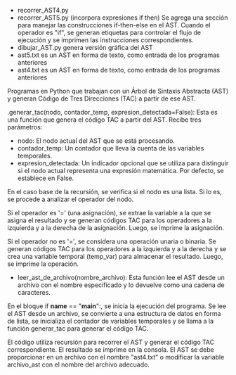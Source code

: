 - recorrer_AST4.py
- recorrer_AST5.py (incorpora expresiones if then) Se agrega una sección para manejar las construcciones if-then-else en el AST. Cuando el operador es "if", se generan etiquetas para controlar el flujo de ejecución y se imprimen las instrucciones correspondientes.
- dibujar_AST.py genera versión gráfica del AST
- ast5.txt es un AST en forma de texto, como entrada de los programas anteriores
- ast4.txt es un AST en forma de texto, como entrada de los programas anteriores

Programas en Python que trabajan con un Árbol de Sintaxis Abstracta (AST) y generan Código de Tres Direcciones (TAC) a partir de ese AST.

.generar_tac(nodo, contador_temp, expresion_detectada=False):
Esta es una función que genera el código TAC a partir del AST.
Recibe tres parámetros:
- nodo: El nodo actual del AST que se está procesando.
- contador_temp: Un contador que lleva la cuenta de las variables temporales.
- expresion_detectada: Un indicador opcional que se utiliza para distinguir si el nodo actual representa una expresión matemática. Por defecto, se establece en False.

En el caso base de la recursión, se verifica si el nodo es una lista.
Si lo es, se procede a analizar el operador del nodo.

Si el operador es '=' (una asignación), se extrae la variable a la que se asigna el resultado y se generan códigos TAC para los operadores a la izquierda y a la derecha de la asignación. Luego, se imprime la asignación.

Si el operador no es '=', se considera una operación unaria o binaria. Se generan códigos TAC para los operadores a la izquierda y a la derecha y se crea una variable temporal (temp_var)	para almacenar el resultado. Luego, se imprime la operación.

- leer_ast_de_archivo(nombre_archivo): Esta función lee el AST desde un archivo con el nombre especificado y lo devuelve como una cadena de caracteres.

En el bloque if __name__ == "__main__":, se inicia la ejecución del programa.
Se lee el AST desde un archivo, se convierte a una estructura de datos en forma de lista,	se inicializa el contador de variables temporales y se llama a la función generar_tac para generar el código TAC.

El código utiliza recursión para recorrer el AST y generar el código TAC correspondiente.
El resultado se imprime en la consola.
El AST se debe proporcionar en un archivo con el nombre "ast4.txt" o modificar la variable archivo_ast con el nombre del archivo adecuado.

